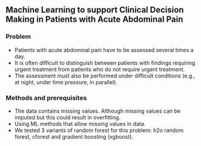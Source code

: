## Machine Learning to support Clinical Decision Making in Patients with Acute Abdominal Pain

### Problem
- Patients with acute abdominal pain have to be assessed several times a day.
- It is often difficult to distinguish between patients with findings requiring urgent treatment from patients who do not require urgent treatment.
- The assessment must also be performed under difficult conditions (e.g., at night, under time pressure, in parallel).

### Methods and prerequisites
- The data contains missing values. Although missing values can be imputed but this could result in overfitting.
- Using ML methods that allow missing values in data.
- We tested 3 variants of random forest for this problem: h2o random forest, cforest and gradient boosting (xgboost).



